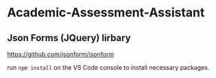 # Academic-Assessment-Assistant
## Json Forms (JQuery) lirbary 
https://github.com/jsonform/jsonform

run `npm install` on the VS Code console to install necessary packages. 